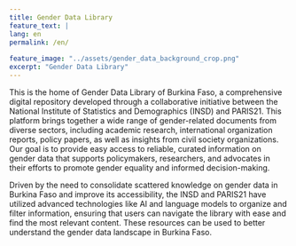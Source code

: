 ```yaml
---
title: Gender Data Library
feature_text: |
lang: en
permalink: /en/
  
feature_image: "../assets/gender_data_background_crop.png"
excerpt: "Gender Data Library"
---
```




This is the home of Gender Data Library of Burkina Faso, a comprehensive digital repository developed through a collaborative initiative between the National Institute of Statistics and Demographics (INSD) and PARIS21. This platform brings together a wide range of gender-related documents from diverse sectors, including academic research, international organization reports, policy papers, as well as insights from civil society organizations. Our goal is to provide easy access to reliable, curated information on gender data that supports policymakers, researchers, and advocates in their efforts to promote gender equality and informed decision-making.

Driven by the need to consolidate scattered knowledge on gender data in Burkina Faso and improve its accessibility, the INSD and PARIS21 have utilized advanced technologies like AI and language models to organize and filter information, ensuring that users can navigate the library with ease and find the most relevant content. These resources can be used to better understand the gender data landscape in Burkina Faso.



